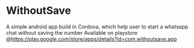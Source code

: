 # WithoutSave
 A simple android app build in Cordova, which help user to start a whatsapp chat without saving the number
Available on playstore @https://play.google.com/store/apps/details?id=com.withoutsave.app
